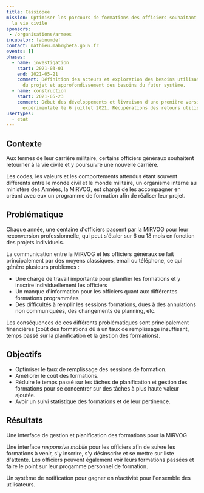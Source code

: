 ```yaml
---
title: Cassiopée
mission: Optimiser les parcours de formations des officiers souhaitant revenir à
  la vie civile
sponsors: 
 - /organisations/armees
incubator: fabnumdef
contact: mathieu.mahr@beta.gouv.fr
events: []
phases:
  - name: investigation
    start: 2021-03-01
    end: 2021-05-21
    comment: Définition des acteurs et exploration des besoins utilisateurs. Réalisation de prototypes, tests utilisateurs, définition de la vision
      du projet et approfondissement des besoins du futur système.
  - name: construction
    start: 2021-05-23
    comment: Début des développements et livraison d'une première version
      expérimentale le 6 juillet 2021. Récupérations des retours utilisateurs.
usertypes:
  - etat
---
```

## Contexte

Aux termes de leur carrière militaire, certains officiers généraux souhaitent retourner à la vie civile et y poursuivre une nouvelle carrière.

Les codes, les valeurs et les comportements attendus étant souvent différents entre le monde civil et le monde militaire, un organisme interne au ministère des Armées, la MiRVOG, est chargé de les accompagner en créant avec eux un programme de formation afin de réaliser leur projet.

## Problématique

Chaque année, une centaine d'officiers passent par la MiRVOG pour leur reconversion professionnelle, qui peut s'étaler sur 6 ou 18 mois en fonction des projets individuels.

La communication entre la MiRVOG et les officiers généraux se fait principalement par des moyens classiques, email ou téléphone, ce qui génère plusieurs problèmes :
- Une charge de travail importante pour planifier les formations et y inscrire individuellement les officiers
- Un manque d'information pour les officiers quant aux différentes formations programmées
- Des difficultés à remplir les sessions formations, dues à des annulations non communiquées, des changements de planning, etc.

Les conséquences de ces différents problématiques sont principalement financières (coût des formations dû à un taux de remplissage insuffisant, temps passé sur la planification et la gestion des formations).


## Objectifs

* Optimiser le taux de remplissage des sessions de formation.
* Améliorer le coût des formations.
* Réduire le temps passé sur les tâches de planification et gestion des formations pour se concentrer sur des tâches à plus haute valeur ajoutée.
* Avoir un suivi statistique des formations et de leur pertinence.

## Résultats

Une interface de gestion et planification des formations pour la MiRVOG

Une interface _responsive mobile_ pour les officiers afin de suivre les formations à venir, s'y inscrire, s'y désinscrire et se mettre sur liste d'attente.
Les officiers peuvent également voir leurs formations passées et faire le point sur leur progamme personnel de formation.

Un système de notification pour gagner en réactivité pour l'ensemble des utilisateurs.
